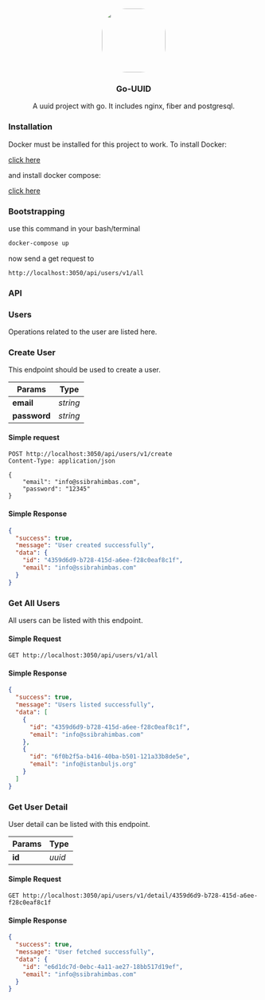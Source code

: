 <p align="center"><br><img src="https://avatars.githubusercontent.com/u/76786120?v=4" width="128" height="128" style="border-radius: 50px;" /></p>
<h3 align="center">Go-UUID</h3>
<p align="center">
  A uuid project with go. It includes nginx, fiber and postgresql.
</p>

### Installation

Docker must be installed for this project to work. To install Docker:

[click here](https://docs.docker.com/engine/install/)

and install docker compose:

[click here](https://docs.docker.com/compose/install/)

### Bootstrapping

use this command in your bash/terminal

```bash
docker-compose up
```

now send a get request to

```
http://localhost:3050/api/users/v1/all
```

### API

### Users

Operations related to the user are listed here.

### Create User

This endpoint should be used to create a user.

|Params|Type|
|------|----|
|**email**|*string*|
|**password**|*string*|

#### Simple request


```http request
POST http://localhost:3050/api/users/v1/create
Content-Type: application/json

{
    "email": "info@ssibrahimbas.com",
    "password": "12345"
}
```

#### Simple Response

```json
{
  "success": true,
  "message": "User created successfully",
  "data": {
    "id": "4359d6d9-b728-415d-a6ee-f28c0eaf8c1f",
    "email": "info@ssibrahimbas.com"
  }
}
```

### Get All Users

All users can be listed with this endpoint.

#### Simple Request

```http request
GET http://localhost:3050/api/users/v1/all
```

#### Simple Response

```json
{
  "success": true,
  "message": "Users listed successfully",
  "data": [
    {
      "id": "4359d6d9-b728-415d-a6ee-f28c0eaf8c1f",
      "email": "info@ssibrahimbas.com"
    },
    {
      "id": "6f0b2f5a-b416-40ba-b501-121a33b8de5e",
      "email": "info@istanbuljs.org"
    }
  ]
}
```

### Get User Detail

User detail can be listed with this endpoint.

|Params|Type|
|------|----|
|**id**|*uuid*|

#### Simple Request

```http request
GET http://localhost:3050/api/users/v1/detail/4359d6d9-b728-415d-a6ee-f28c0eaf8c1f
```

#### Simple Response

```json
{
  "success": true,
  "message": "User fetched successfully",
  "data": {
    "id": "e6d1dc7d-0ebc-4a11-ae27-18bb517d19ef",
    "email": "info@ssibrahimbas.com"
  }
}
```